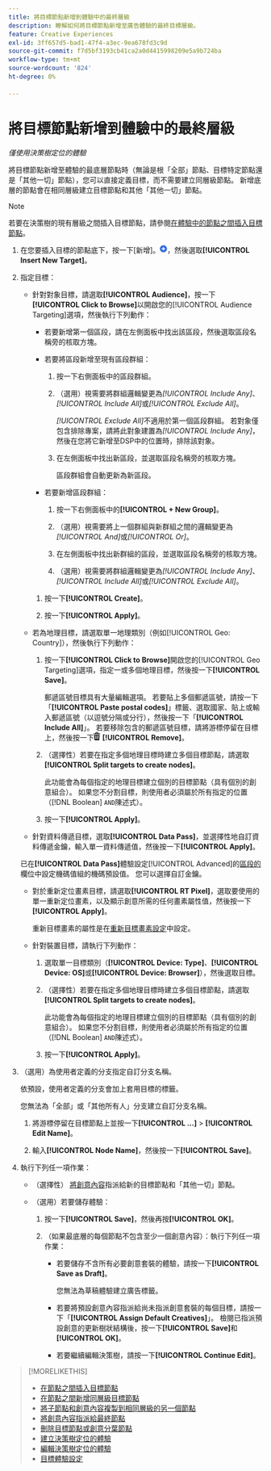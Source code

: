 ```yaml
---
title: 將目標節點新增到體驗中的最終層級
description: 瞭解如何將目標節點新增至廣告體驗的最終目標層級。
feature: Creative Experiences
exl-id: 3ff657d5-bad1-47f4-a3ec-9ea678fd3c9d
source-git-commit: f7d5bf3193cb41ca2a0d4415998209e5a9b724ba
workflow-type: tm+mt
source-wordcount: '824'
ht-degree: 0%

---
```


# 將目標節點新增到體驗中的最終層級

*僅使用決策樹定位的體驗*

將目標節點新增至體驗的最底層節點時（無論是根「全部」節點、目標特定節點還是「其他一切」節點），您可以直接定義目標，而不需要建立同層級節點。 新增底層的節點會在相同層級建立目標節點和其他「其他一切」節點。

>[!NOTE]
>
>若要在決策樹的現有層級之間插入目標節點，請參閱[在體驗中的節點之間插入目標節點](experience-target-node-add-inner.md)。

<!-- 1. [ways to get to the decision tree] -->

1. 在您要插入目標的節點底下，按一下[新增]。![](/help/creative/assets/add.png "")，然後選取&#x200B;**[!UICONTROL Insert New Target]**。

1. 指定目標：

   * 針對對象目標，請選取&#x200B;**[!UICONTROL Audience]**，按一下&#x200B;**[!UICONTROL Click to Browse]**&#x200B;以開啟您的[!UICONTROL Audience Targeting]選項，然後執行下列動作：

      * 若要新增第一個區段，請在左側面板中找出該區段，然後選取區段名稱旁的核取方塊。

      * 若要將區段新增至現有區段群組：

         1. 按一下右側面板中的區段群組。

         1. （選用）視需要將群組邏輯變更為&#x200B;*[!UICONTROL Include Any]*、*[!UICONTROL Include All]*&#x200B;或&#x200B;*[!UICONTROL Exclude All]*。

            *[!UICONTROL Exclude All]*&#x200B;不適用於第一個區段群組。 若對象僅包含排除專案，請將此對象建置為&#x200B;*[!UICONTROL Include Any]*，然後在您將它新增至DSP中的位置時，排除該對象。

         1. 在左側面板中找出新區段，並選取區段名稱旁的核取方塊。

            區段群組會自動更新為新區段。

      * 若要新增區段群組：

         1. 按一下右側面板中的&#x200B;**[!UICONTROL + New Group]**。

         1. （選用）視需要將上一個群組與新群組之間的邏輯變更為&#x200B;*[!UICONTROL And]*&#x200B;或&#x200B;*[!UICONTROL Or]*。

         1. 在左側面板中找出新群組的區段，並選取區段名稱旁的核取方塊。

         1. （選用）視需要將群組邏輯變更為&#x200B;*[!UICONTROL Include Any]*、*[!UICONTROL Include All]*&#x200B;或&#x200B;*[!UICONTROL Exclude All]*。

      1. 按一下&#x200B;**[!UICONTROL Create]**。

      1. 按一下&#x200B;**[!UICONTROL Apply]**。

   * 若為地理目標，請選取單一地理類別（例如[!UICONTROL Geo: Country]），然後執行下列動作：

      1. 按一下&#x200B;**[!UICONTROL Click to Browse]**&#x200B;開啟您的[!UICONTROL Geo Targeting]選項，指定一或多個地理目標，然後按一下&#x200B;**[!UICONTROL Save]**。

         郵遞區號目標具有大量編輯選項。 若要貼上多個郵遞區號，請按一下「**[!UICONTROL Paste postal codes]**」標籤、選取國家、貼上或輸入郵遞區號（以逗號分隔或分行），然後按一下「**[!UICONTROL Include All]**」。 若要移除包含的郵遞區號目標，請將游標停留在目標上，然後按一下![移除](/help/creative/assets/delete.png "移除") **[!UICONTROL Remove]**。

      1. （選擇性）若要在指定多個地理目標時建立多個目標節點，請選取&#x200B;**[!UICONTROL Split targets to create nodes]**。

         此功能會為每個指定的地理目標建立個別的目標節點（具有個別的創意組合）。 如果您不分割目標，則使用者必須屬於所有指定的位置（[!DNL Boolean] `AND`陳述式）。

      1. 按一下&#x200B;**[!UICONTROL Apply]**。

   * 針對資料傳遞目標，選取&#x200B;**[!UICONTROL Data Pass]**，並選擇性地自訂資料傳遞金鑰，輸入單一資料傳遞值，然後按一下&#x200B;**[!UICONTROL Apply]**。

   已在&#x200B;**[!UICONTROL Data Pass]**&#x200B;體驗設定[!UICONTROL Advanced]的[區段的](experience-settings-targeting.md)欄位中設定機碼值組的機碼預設值。 您可以選擇自訂金鑰。

   * 對於重新定位畫素目標，請選取&#x200B;**[!UICONTROL RT Pixel]**，選取要使用的單一重新定位畫素，以及顯示創意所需的任何畫素屬性值，然後按一下&#x200B;**[!UICONTROL Apply]**。

     重新目標畫素的屬性是在[重新目標畫素設定](/help/creative/pixels/retargeting-pixel-manage.md)中設定。

   * 針對裝置目標，請執行下列動作：

      1. 選取單一目標類別（**[!UICONTROL Device: Type]**、**[!UICONTROL Device: OS]**&#x200B;或&#x200B;**[!UICONTROL Device: Browser]**），然後選取目標。

      1. （選擇性）若要在指定多個地理目標時建立多個目標節點，請選取&#x200B;**[!UICONTROL Split targets to create nodes]**。

         此功能會為每個指定的地理目標建立個別的目標節點（具有個別的創意組合）。 如果您不分割目標，則使用者必須屬於所有指定的位置（[!DNL Boolean] `AND`陳述式）。

      1. 按一下&#x200B;**[!UICONTROL Apply]**。

1. （選用）為使用者定義的分支指定自訂分支名稱。

   依預設，使用者定義的分支會加上套用目標的標籤。

   您無法為「全部」或「其他所有人」分支建立自訂分支名稱。

   1. 將游標停留在目標節點上並按一下&#x200B;**[!UICONTROL ...]** > **[!UICONTROL Edit Name]**。

   1. 輸入&#x200B;**[!UICONTROL Node Name]**，然後按一下&#x200B;**[!UICONTROL Save]**。

1. 執行下列任一項作業：

   * （選擇性） [將創意內容](experience-assign-creative-bundles.md)指派給新的目標節點和「其他一切」節點。

   * （選用）若要儲存體驗：

      1. 按一下&#x200B;**[!UICONTROL Save]**，然後再按&#x200B;**[!UICONTROL OK]**。

      1. （如果最底層的每個節點不包含至少一個創意內容）：執行下列任一項作業：

         * 若要儲存不含所有必要創意套裝的體驗，請按一下&#x200B;**[!UICONTROL Save as Draft]**。

           您無法為草稿體驗建立廣告標籤。

         * 若要將預設創意內容指派給尚未指派創意套裝的每個目標，請按一下「**[!UICONTROL Assign Default Creatives]**」。 檢閱已指派預設創意的更新樹狀結構後，按一下&#x200B;**[!UICONTROL Save]**&#x200B;和&#x200B;**[!UICONTROL OK]**。

         * 若要繼續編輯決策樹，請按一下&#x200B;**[!UICONTROL Continue Edit]**。

>[!MORELIKETHIS]
>
>* [在節點之間插入目標節點](experience-target-node-add-inner.md)
>* [在節點之間新增同層級目標節點](experience-target-node-add-sibling.md)
>* [將子節點和創意內容複製到相同層級的另一個節點](experience-target-node-copy.md)
>* [將創意內容指派給最終節點](experience-assign-creative-bundles.md)
>* [刪除目標節點或創意分葉節點](/help/creative/experiences/experience-target-node-delete.md)
>* [建立決策樹定位的體驗](experience-create-targeting.md)
>* [編輯決策樹定位的體驗](experience-edit-targeting.md)
>* [目標體驗設定](experience-settings-targeting.md)
